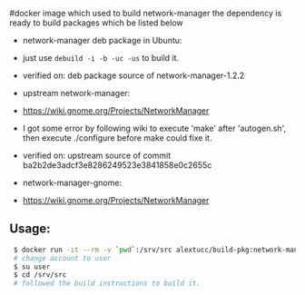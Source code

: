 #docker image which used to build network-manager
the dependency is ready to build packages which be listed below
 * network-manager deb package in Ubuntu:
 * just use ``debuild -i -b -uc -us`` to build it.
 * verified on: deb package source of network-manager-1.2.2

 * upstream network-manager:
  * https://wiki.gnome.org/Projects/NetworkManager
  * I got some error by following wiki to execute 'make' after 'autogen.sh', then execute ./configure before make could fixe it.
  * verified on: upstream source of commit ba2b2de3adcf3e8286249523e3841858e0c2655c

 * network-manager-gnome:
  * https://wiki.gnome.org/Projects/NetworkManager

## Usage:
```bash
 $ docker run -it --rm -v `pwd`:/srv/src alextucc/build-pkg:network-manager
 # change account to user
 $ su user
 $ cd /srv/src
 # followed the build instructions to build it.
```
